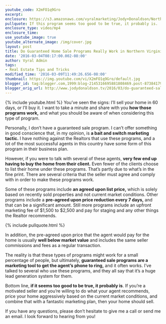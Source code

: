 ```yaml
---
youtube_code: X2mFO1q9Gro
excerpt:
enclosure: https://s3.amazonaws.com/vyralmarketing/Jody+Donaldson/Northern+Virginia+Real+Estate+Agent-+How+do+guaranteed+home+sale+programs+work%253F.mp4
pullquote: If this program seems too good to be true, it probably is.
enclosure_type: video/mp4
enclosure_time:
use_youtube_image: true
youtube_alternate_image: /img/cover.jpg
layout: post
title: Do Guaranteed Home Sale Programs Really Work in Northern Virginia?
date: '2016-03-04T08:17:00.002-08:00'
author: Vyral Admin
tags:
- Real Estate Tips and Tricks
modified_time: '2016-03-09T11:49:26.656-08:00'
thumbnail: https://img.youtube.com/vi/X2mFO1q9Gro/default.jpg
blogger_id: tag:blogger.com,1999:blog-2145316695881808469.post-8738417951721494827
blogger_orig_url: http://www.jodydonaldson.tv/2016/03/do-guaranteed-sale-programs-really-work.html
---
```

{% include youtube.html %}
You’ve seen the signs: I’ll sell your home in 60 days, or I’ll buy it. I want to take a minute and share with you **how those programs work,** and what you should be aware of when considering this type of program.

Personally, I don’t have a guaranteed sale program. I can’t offer something in good conscience that, in my opinion, is **a bait and switch marketing tactic.** I have nothing against the Realtors that use these programs, and a lot of the most successful agents in this country have some form of this program in their business plan.

However, if you were to talk with several of these agents, **very few end up having to buy the home from their client.** Even fewer of the clients choose to list their home under these programs. That’s partly due to what’s in the fine print. There are several criteria that the seller must agree and comply with in order to make these programs work.

Some of these programs include **an agreed upon list price,** which is solely based on recently sold properties and not current market conditions. Other programs include a **pre-agreed upon price reduction every 7 days,** and that can be a significant amount. Still more programs include an upfront marketing fee of $1,500 to $2,500 and pay for staging and any other things the Realtor recommends.

{% include pullquote.html %}

In addition, the pre-agreed upon price that the agent would pay for the home is usually **well below market value** and includes the same seller commissions and fees as a regular transaction.  

The reality is that these types of programs might work for a small percentage of people, but ultimately, **guaranteed sale programs are a marketing tool to get the agent’s phone to ring,** and it often works. I’ve talked to several who use these programs, and they all say that it’s a huge lead generation system for them.

Bottom line, **if it seems too good to be true, it probably is**. If you’re a motivated seller and you’re willing to do what your agent recommends, price your home aggressively based on the current market conditions, and combine that with a fantastic marketing plan, then your home should sell.

If you have any questions, please don’t hesitate to give me a call or send me an email. I look forward to hearing from you!
